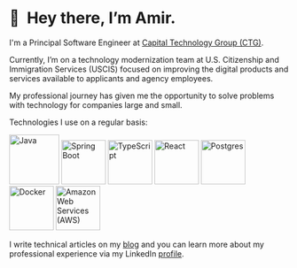 # 👋 &nbsp;**Hey there, I’m Amir.**

I'm a Principal Software Engineer at [Capital Technology Group (CTG)](https://capitaltg.com).

Currently, I’m on a technology modernization team at U.S. Citizenship and Immigration Services (USCIS) 
focused on improving the digital products and services available to applicants and agency employees.

My professional journey has given me the opportunity to solve problems with technology for companies large and small.

Technologies I use on a regular basis:

<span>
<img src="https://raw.githubusercontent.com/yurijserrano/Github-Profile-Readme-Logos/master/programming%20languages/java.svg" alt="Java" width="90"/>
<img src="https://raw.githubusercontent.com/yurijserrano/Github-Profile-Readme-Logos/master/frameworks/spring.svg" alt="Spring Boot" width="80"/>
<img src="https://raw.githubusercontent.com/yurijserrano/Github-Profile-Readme-Logos/master/programming%20languages/typescript.svg" alt="TypeScript" width="80"/>
<img src="https://raw.githubusercontent.com/yurijserrano/Github-Profile-Readme-Logos/master/frameworks/react.svg" alt="React" width="80"/>
<img src="https://raw.githubusercontent.com/yurijserrano/Github-Profile-Readme-Logos/master/databases/postgresql.svg" alt="Postgres" width="80"/>
<img src="https://raw.githubusercontent.com/yurijserrano/Github-Profile-Readme-Logos/master/cloud/docker.svg" alt="Docker" width="80" />
<img src="https://raw.githubusercontent.com/yurijserrano/Github-Profile-Readme-Logos/master/cloud/amazon.svg" alt="Amazon Web Services (AWS)" width="80"/>
</span>

I write technical articles on my [blog](https://steelcityamir.com) and you can learn more about my professional experience via my LinkedIn [profile](https://www.linkedin.com/in/steelcityamir).


<!---
codebyamir/codebyamir is a ✨ special ✨ repository because its `README.md` (this file) appears on your GitHub profile.
You can click the Preview link to take a look at your changes.
--->
